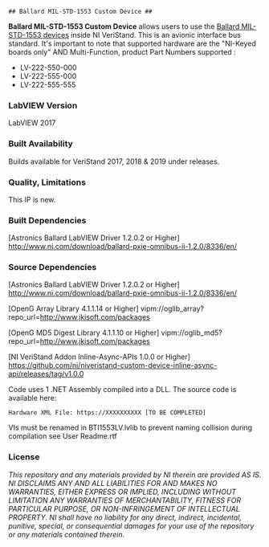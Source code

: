 	## Ballard MIL-STD-1553 Custom Device ##

**Ballard MIL-STD-1553 Custom Device** allows users to use the [Ballard MIL-STD-1553 devices](https://www.ni.com/en-ca/shop/select/pxi-mil-std-1553-interface-module) inside NI VeriStand. This is an avionic interface bus standard. It's important to note that supported hardware are the "NI-Keyed boards only" AND Multi-Function, product Part Numbers supported :
-  LV-222-550-000
-  LV-222-555-000
-  LV-222-555-555


### LabVIEW Version ###

LabVIEW 2017

### Built Availability ###

Builds available for VeriStand 2017, 2018 & 2019 under releases.

### Quality, Limitations ###

This IP is new. 

### Built Dependencies ###

[Astronics Ballard LabVIEW Driver 1.2.0.2 or Higher] http://www.ni.com/download/ballard-pxie-omnibus-ii-1.2.0/8336/en/

### Source Dependencies ###

[Astronics Ballard LabVIEW Driver 1.2.0.2 or Higher] http://www.ni.com/download/ballard-pxie-omnibus-ii-1.2.0/8336/en/

[OpenG Array Library 4.1.1.14 or Higher] vipm://oglib_array?repo_url=http://www.jkisoft.com/packages

[OpenG MD5 Digest Library 4.1.1.10 or Higher] vipm://oglib_md5?repo_url=http://www.jkisoft.com/packages

[NI VeriStand Addon Inline-Async-APIs 1.0.0 or Higher] https://github.com/ni/niveristand-custom-device-inline-async-api/releases/tag/v1.0.0

Code uses 1 .NET Assembly compiled into a DLL. The source code is available here:

	Hardware XML File: https://XXXXXXXXXX [TO BE COMPLETED]

VIs must be renamed in BTI1553LV.lvlib to prevent naming collision during compilation see User Readme.rtf

### License ###

*This repository and any materials provided by NI therein are provided AS IS. NI DISCLAIMS ANY AND ALL LIABILITIES FOR AND MAKES NO WARRANTIES, EITHER EXPRESS OR IMPLIED, INCLUDING WITHOUT LIMITATION ANY WARRANTIES OF MERCHANTABILITY, FITNESS FOR  PARTICULAR PURPOSE, OR NON-INFRINGEMENT OF INTELLECTUAL PROPERTY. NI shall have no liability for any direct, indirect, incidental, punitive, special, or consequential damages for your use of the repository or any materials contained therein.*
